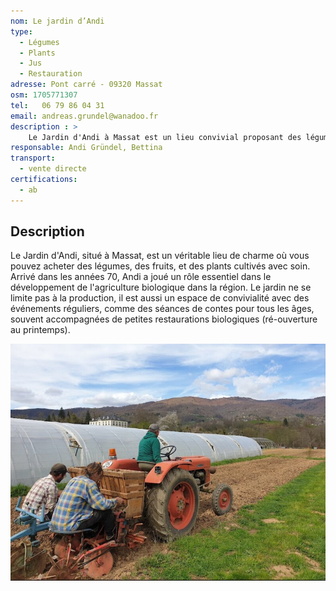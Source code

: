 ```yaml
---
nom: Le jardin d’Andi
type: 
  - Légumes
  - Plants
  - Jus
  - Restauration
adresse: Pont carré - 09320 Massat
osm: 1705771307
tel:   06 79 86 04 31
email: andreas.grundel@wanadoo.fr 
description : >
    Le Jardin d'Andi à Massat est un lieu convivial proposant des légumes, fruits et plants en vente directe, tout en organisant des événements comme des contes accompagnés de petites restaurations bio.
responsable: Andi Gründel, Bettina
transport:
  - vente directe
certifications:
  - ab
---
```


## Description

Le Jardin d'Andi, situé à Massat, est un véritable lieu de charme où vous pouvez acheter des légumes, des fruits, et des plants cultivés avec soin. Arrivé dans les années 70, Andi a joué un rôle essentiel dans le développement de l'agriculture biologique dans la région. Le jardin ne se limite pas à la production, il est aussi un espace de convivialité avec des événements réguliers, comme des séances de contes pour tous les âges, souvent accompagnées de petites restaurations biologiques (ré-ouverture au printemps).

![Le Jardin d'Andi](./media/le-jardin-d-andi.jpg)
